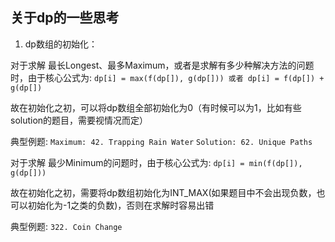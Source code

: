 关于dp的一些思考
--------------

1. dp数组的初始化：

  对于求解 最长Longest、最多Maximum，或者是求解有多少种解决方法的问题时，由于核心公式为: `dp[i] = max(f(dp[]), g(dp[])) 或者 dp[i] = f(dp[]) + g(dp[])`
  
  故在初始化之初，可以将dp数组全部初始化为0（有时候可以为1，比如有些solution的题目，需要视情况而定）
  
  典型例题: `Maximum: 42. Trapping Rain Water`
           `Solution: 62. Unique Paths`
  
  对于求解 最少Minimum的问题时，由于核心公式为: `dp[i] = min(f(dp[]), g(dp[]))`
  
  故在初始化之初，需要将dp数组初始化为INT_MAX(如果题目中不会出现负数，也可以初始化为-1之类的负数)，否则在求解时容易出错
  
  典型例题: `322. Coin Change`
